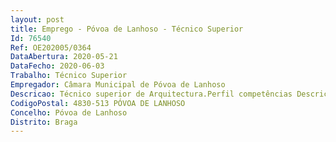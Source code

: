 ```yaml
--- 
layout: post
title: Emprego - Póvoa de Lanhoso - Técnico Superior
Id: 76540
Ref: OE202005/0364
DataAbertura: 2020-05-21
DataFecho: 2020-06-03
Trabalho: Técnico Superior
Empregador: Câmara Municipal de Póvoa de Lanhoso
Descricao: Técnico superior de Arquitectura.Perfil competências Descrição da função Para além das funções gerais atribuídas aos técnicos superiores, competirá ao técnico desta área  tarefas técnicas nos serviços de gestão urbanística  coordenar e fiscalizar a execução de obras e emitir parecer relativamente aos projetos de arquitetura  atendimento presencial aos requerentes técnicos, para prestação de esclarecimentos referentes aos processos.Competências Orientação para Resultados  Orientação para o Serviço Público  Tolerância à Pressão e Contrariedades  Iniciativa e Autonomia  Responsabilidade e Compromisso com o Serviço  Comunicação  Conhecimentos Especializados e Experiência.
CodigoPostal: 4830-513 PÓVOA DE LANHOSO
Concelho: Póvoa de Lanhoso
Distrito: Braga
--- 
```


